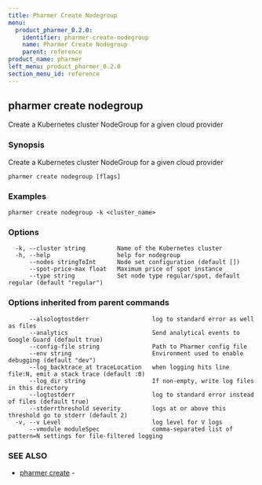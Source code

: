 ```yaml
---
title: Pharmer Create Nodegroup
menu:
  product_pharmer_0.2.0:
    identifier: pharmer-create-nodegroup
    name: Pharmer Create Nodegroup
    parent: reference
product_name: pharmer
left_menu: product_pharmer_0.2.0
section_menu_id: reference
---
```

## pharmer create nodegroup

Create a Kubernetes cluster NodeGroup for a given cloud provider

### Synopsis


Create a Kubernetes cluster NodeGroup for a given cloud provider

```
pharmer create nodegroup [flags]
```

### Examples

```
pharmer create nodegroup -k <cluster_name>
```

### Options

```
  -k, --cluster string         Name of the Kubernetes cluster
  -h, --help                   help for nodegroup
      --nodes stringToInt      Node set configuration (default [])
      --spot-price-max float   Maximum price of spot instance
      --type string            Set node type regular/spot, default regular (default "regular")
```

### Options inherited from parent commands

```
      --alsologtostderr                  log to standard error as well as files
      --analytics                        Send analytical events to Google Guard (default true)
      --config-file string               Path to Pharmer config file
      --env string                       Environment used to enable debugging (default "dev")
      --log_backtrace_at traceLocation   when logging hits line file:N, emit a stack trace (default :0)
      --log_dir string                   If non-empty, write log files in this directory
      --logtostderr                      log to standard error instead of files (default true)
      --stderrthreshold severity         logs at or above this threshold go to stderr (default 2)
  -v, --v Level                          log level for V logs
      --vmodule moduleSpec               comma-separated list of pattern=N settings for file-filtered logging
```

### SEE ALSO
* [pharmer create](/docs/reference/pharmer_create.md)	 - 

